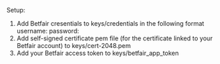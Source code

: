 Setup:
1) Add Betfair cresentials to keys/credentials in the following format
username: <username>
password: <password>
2) Add self-signed certificate pem file (for the certificate linked to your Betfair account) to keys/cert-2048.pem
3) Add your Betfair access token to keys/betfair_app_token
